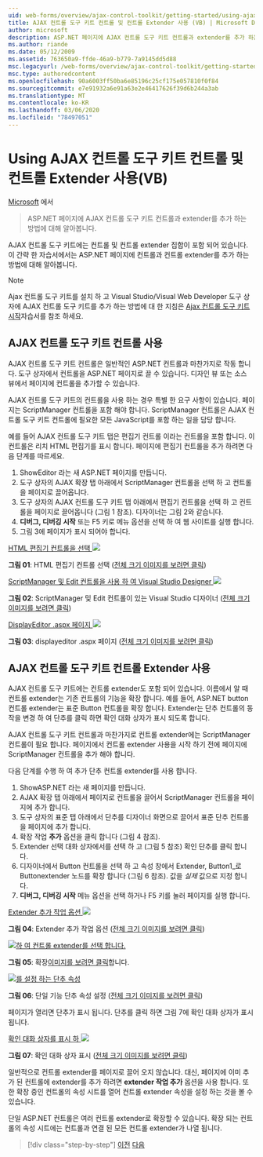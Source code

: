 ```yaml
---
uid: web-forms/overview/ajax-control-toolkit/getting-started/using-ajax-control-toolkit-controls-and-control-extenders-vb
title: AJAX 컨트롤 도구 키트 컨트롤 및 컨트롤 Extender 사용 (VB) | Microsoft Docs
author: microsoft
description: ASP.NET 페이지에 AJAX 컨트롤 도구 키트 컨트롤과 extender를 추가 하는 방법에 대해 알아봅니다.
ms.author: riande
ms.date: 05/12/2009
ms.assetid: 763650a9-ffde-46a9-b779-7a9145dd5d88
msc.legacyurl: /web-forms/overview/ajax-control-toolkit/getting-started/using-ajax-control-toolkit-controls-and-control-extenders-vb
msc.type: authoredcontent
ms.openlocfilehash: 90a6003ff50ba6e85196c25cf175e057810f0f84
ms.sourcegitcommit: e7e91932a6e91a63e2e46417626f39d6b244a3ab
ms.translationtype: MT
ms.contentlocale: ko-KR
ms.lasthandoff: 03/06/2020
ms.locfileid: "78497051"
---
```

# <a name="using-ajax-control-toolkit-controls-and-control-extenders-vb"></a>Using AJAX 컨트롤 도구 키트 컨트롤 및 컨트롤 Extender 사용(VB)

[Microsoft](https://github.com/microsoft) 에서

> ASP.NET 페이지에 AJAX 컨트롤 도구 키트 컨트롤과 extender를 추가 하는 방법에 대해 알아봅니다.

AJAX 컨트롤 도구 키트에는 컨트롤 및 컨트롤 extender 집합이 포함 되어 있습니다. 이 간략 한 자습서에서는 ASP.NET 페이지에 컨트롤과 컨트롤 extender를 추가 하는 방법에 대해 알아봅니다.

> [!NOTE] 
> 
> Ajax 컨트롤 도구 키트를 설치 하 고 Visual Studio/Visual Web Developer 도구 상자에 AJAX 컨트롤 도구 키트를 추가 하는 방법에 대 한 지침은 [Ajax 컨트롤 도구 키트 시작](get-started-with-the-ajax-control-toolkit-vb.md)자습서를 참조 하세요.

## <a name="using-ajax-control-toolkit-controls"></a>AJAX 컨트롤 도구 키트 컨트롤 사용

AJAX 컨트롤 도구 키트 컨트롤은 일반적인 ASP.NET 컨트롤과 마찬가지로 작동 합니다. 도구 상자에서 컨트롤을 ASP.NET 페이지로 끌 수 있습니다. 디자인 뷰 또는 소스 뷰에서 페이지에 컨트롤을 추가할 수 있습니다.

AJAX 컨트롤 도구 키트의 컨트롤을 사용 하는 경우 특별 한 요구 사항이 있습니다. 페이지는 ScriptManager 컨트롤을 포함 해야 합니다. ScriptManager 컨트롤은 AJAX 컨트롤 도구 키트 컨트롤에 필요한 모든 JavaScript를 포함 하는 일을 담당 합니다.

예를 들어 AJAX 컨트롤 도구 키트 탭은 편집기 컨트롤 이라는 컨트롤을 포함 합니다. 이 컨트롤은 리치 HTML 편집기를 표시 합니다. 페이지에 편집기 컨트롤을 추가 하려면 다음 단계를 따르세요.

1. ShowEditor 라는 새 ASP.NET 페이지를 만듭니다.
2. 도구 상자의 AJAX 확장 탭 아래에서 ScriptManager 컨트롤을 선택 하 고 컨트롤을 페이지로 끌어옵니다.
3. 도구 상자의 AJAX 컨트롤 도구 키트 탭 아래에서 편집기 컨트롤을 선택 하 고 컨트롤을 페이지로 끌어옵니다 (그림 1 참조). 디자이너는 그림 2와 같습니다.
4. **디버그, 디버깅 시작** 또는 F5 키로 메뉴 옵션을 선택 하 여 웹 사이트를 실행 합니다.
5. 그림 3에 페이지가 표시 되어야 합니다.

[HTML 편집기 컨트롤을 선택 ![](using-ajax-control-toolkit-controls-and-control-extenders-vb/_static/image1.jpg)](using-ajax-control-toolkit-controls-and-control-extenders-vb/_static/image1.png)

**그림 01**: HTML 편집기 컨트롤 선택 ([전체 크기 이미지를 보려면 클릭](using-ajax-control-toolkit-controls-and-control-extenders-vb/_static/image2.png))

[ScriptManager 및 Edit 컨트롤을 사용 하 여 Visual Studio Designer ![](using-ajax-control-toolkit-controls-and-control-extenders-vb/_static/image2.jpg)](using-ajax-control-toolkit-controls-and-control-extenders-vb/_static/image3.png)

**그림 02**: ScriptManager 및 Edit 컨트롤이 있는 Visual Studio 디자이너 ([전체 크기 이미지를 보려면 클릭](using-ajax-control-toolkit-controls-and-control-extenders-vb/_static/image4.png))

[DisplayEditor .aspx 페이지 ![](using-ajax-control-toolkit-controls-and-control-extenders-vb/_static/image3.jpg)](using-ajax-control-toolkit-controls-and-control-extenders-vb/_static/image5.png)

**그림 03**: displayeditor .aspx 페이지 ([전체 크기 이미지를 보려면 클릭](using-ajax-control-toolkit-controls-and-control-extenders-vb/_static/image6.png))

## <a name="using-ajax-control-toolkit-control-extenders"></a>AJAX 컨트롤 도구 키트 컨트롤 Extender 사용

AJAX 컨트롤 도구 키트에는 컨트롤 extender도 포함 되어 있습니다. 이름에서 알 때 컨트롤 extender는 기존 컨트롤의 기능을 확장 합니다. 예를 들어, ASP.NET button 컨트롤 extender는 표준 Button 컨트롤을 확장 합니다. Extender는 단추 컨트롤의 동작을 변경 하 여 단추를 클릭 하면 확인 대화 상자가 표시 되도록 합니다.

AJAX 컨트롤 도구 키트 컨트롤과 마찬가지로 컨트롤 extender에는 ScriptManager 컨트롤이 필요 합니다. 페이지에서 컨트롤 extender 사용을 시작 하기 전에 페이지에 ScriptManager 컨트롤을 추가 해야 합니다.

다음 단계를 수행 하 여 추가 단추 컨트롤 extender를 사용 합니다.

1. ShowASP.NET 라는 새 페이지를 만듭니다.
2. AJAX 확장 탭 아래에서 페이지로 컨트롤을 끌어서 ScriptManager 컨트롤을 페이지에 추가 합니다.
3. 도구 상자의 표준 탭 아래에서 단추를 디자이너 화면으로 끌어서 표준 단추 컨트롤을 페이지에 추가 합니다.
4. 확장 작업 **추가** 옵션을 클릭 합니다 (그림 4 참조).
5. Extender 선택 대화 상자에서를 선택 하 고 (그림 5 참조) 확인 단추를 클릭 합니다.
6. 디자이너에서 Button 컨트롤을 선택 하 고 속성 창에서 Extender, Button1\_로 Buttonextender 노드를 확장 합니다 (그림 6 참조). 값을 *실제* 값으로 지정 합니다.
7. **디버그, 디버깅 시작** 메뉴 옵션을 선택 하거나 F5 키를 눌러 페이지를 실행 합니다.

[Extender 추가 작업 옵션 ![](using-ajax-control-toolkit-controls-and-control-extenders-vb/_static/image4.jpg)](using-ajax-control-toolkit-controls-and-control-extenders-vb/_static/image7.png)

**그림 04**: Extender 추가 작업 옵션 ([전체 크기 이미지를 보려면 클릭](using-ajax-control-toolkit-controls-and-control-extenders-vb/_static/image8.png))

[![하 여 컨트롤 extender를 선택 합니다.](using-ajax-control-toolkit-controls-and-control-extenders-vb/_static/image5.jpg)](using-ajax-control-toolkit-controls-and-control-extenders-vb/_static/image9.png)

**그림 05**: 확장[이미지를 보려면 클릭](using-ajax-control-toolkit-controls-and-control-extenders-vb/_static/image10.png)합니다.

[![를 설정 하는 단추 속성](using-ajax-control-toolkit-controls-and-control-extenders-vb/_static/image6.jpg)](using-ajax-control-toolkit-controls-and-control-extenders-vb/_static/image11.png)

**그림 06**: 단일 기능 단추 속성 설정 ([전체 크기 이미지를 보려면 클릭](using-ajax-control-toolkit-controls-and-control-extenders-vb/_static/image12.png))

페이지가 열리면 단추가 표시 됩니다. 단추를 클릭 하면 그림 7에 확인 대화 상자가 표시 됩니다.

[확인 대화 상자를 표시 하 ![](using-ajax-control-toolkit-controls-and-control-extenders-vb/_static/image7.jpg)](using-ajax-control-toolkit-controls-and-control-extenders-vb/_static/image13.png)

**그림 07**: 확인 대화 상자 표시 ([전체 크기 이미지를 보려면 클릭](using-ajax-control-toolkit-controls-and-control-extenders-vb/_static/image14.png))

일반적으로 컨트롤 extender를 페이지로 끌어 오지 않습니다. 대신, 페이지에 이미 추가 된 컨트롤에 extender를 추가 하려면 **extender 작업 추가** 옵션을 사용 합니다. 또한 확장 중인 컨트롤의 속성 시트를 열어 컨트롤 extender 속성을 설정 하는 것을 볼 수 있습니다.

단일 ASP.NET 컨트롤은 여러 컨트롤 extender로 확장할 수 있습니다. 확장 되는 컨트롤의 속성 시트에는 컨트롤과 연결 된 모든 컨트롤 extender가 나열 됩니다.

> [!div class="step-by-step"]
> [이전](get-started-with-the-ajax-control-toolkit-vb.md)
> [다음](creating-a-custom-ajax-control-toolkit-control-extender-vb.md)
